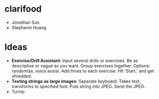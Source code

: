 # clarifood


 - Jonathan Sun
 - Stephanie Huang



<h1> Ideas </h1>

 - <strong>Exercise/Drill Assistant</strong>: Input several drills or exercises. Be as descriptive or vague as you want. Group exercises together. Options: randomize, voice assist. Add times to each exercise. Hit 'Start,' and get shredded.
 - <strong>Texting strings as large images</strong>: Separate keyboard. Takes text, transforms to <your personal> specified font. Puts string into JPEG. Send the JPEG.
 - Turnip


